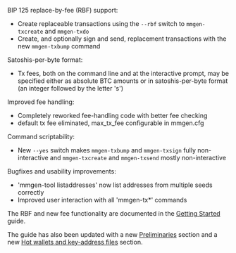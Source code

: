 BIP 125 replace-by-fee (RBF) support:
- Create replaceable transactions using the `--rbf` switch to `mmgen-txcreate` and `mmgen-txdo`
- Create, and optionally sign and send, replacement transactions with the new `mmgen-txbump` command

Satoshis-per-byte format:
- Tx fees, both on the command line and at the interactive prompt, may be specified either as absolute BTC amounts or in satoshis-per-byte format (an integer followed by the letter 's')

Improved fee handling:
- Completely reworked fee-handling code with better fee checking
- default tx fee eliminated, max_tx_fee configurable in mmgen.cfg

Command scriptability:
- New `--yes` switch makes `mmgen-txbump` and `mmgen-txsign` fully non-interactive and `mmgen-txcreate` and `mmgen-txsend` mostly non-interactive

Bugfixes and usability improvements:
- 'mmgen-tool listaddresses' now list addresses from multiple seeds correctly
- Improved user interaction with all 'mmgen-tx*' commands

The RBF and new fee functionality are documented in the [Getting Started][01] guide.

The guide has also been updated with a new [Preliminaries][03] section and a new [Hot wallets and key-address files][02] section.

[01]: https://github.com/mmgen/mmgen/wiki/Getting-Started-with-MMGen#a_fee
[02]: https://github.com/mmgen/mmgen/wiki/Getting-Started-with-MMGen#a_hw
[03]: https://github.com/mmgen/mmgen/wiki/Getting-Started-with-MMGen#a_i
